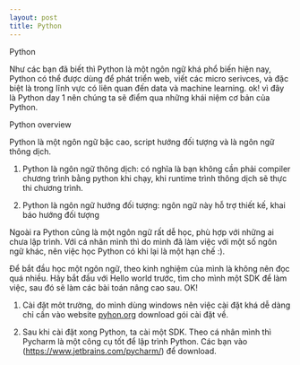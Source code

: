 ```yaml
---
layout: post
title: Python
---
```

Python 

Như các bạn đã biết thì Python là một ngôn ngữ khá phổ biến hiện nay, Python có thể được dùng để phát triển web, viết các micro serivces, và đặc biệt là trong lĩnh vực có liên quan đến data và machine learning. ok! vì đây là Python day 1 nên chúng ta sẽ điểm qua những khái niệm cơ bản của Python.

Python overview

Python là một ngôn ngữ bậc cao, script hướng đối tượng và là ngôn ngữ thông dịch. 

1. Python là ngôn ngữ thông dịch: có nghĩa là bạn không cần phải compiler chương trình bằng python khi chạy, khi runtime trình thông dịch sẽ thực thi chương trình.

2. Python là ngôn ngữ hướng đối tượng: ngôn ngữ này hỗ trợ thiết kế, khai báo hướng đối tượng

Ngoài ra Python cũng là một ngôn ngữ rất dễ học, phù hợp với những ai chưa lập trình. Với cá nhân mình thì do mình đã làm việc với một số ngôn ngữ khác, nên việc học Python có khi lại là một hạn chế :).

Để bắt đầu học một ngôn ngữ, theo kinh nghiệm của mình là không nên đọc quá nhiều. Hãy bắt đầu với Hello world trước, tìm cho mình một SDK để làm việc, sau đó sẽ làm các bài toán nâng cao sau. OK!

1. Cài đặt môt trường, do mình dùng windows nên việc cài đặt khá dễ dàng chỉ cần vào website [pyhon.org](https://www.python.org/) download gói cài đặt về. 

2. Sau khi cài đặt xong Python, ta cài một SDK. Theo cá nhân mình thì Pycharm là một công cụ tốt để lập trình Python.
Các bạn vào (https://www.jetbrains.com/pycharm/) để download.

